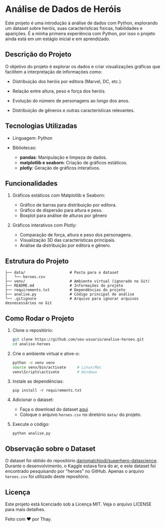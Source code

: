 # Análise de Dados de Heróis

Este projeto é uma introdução à análise de dados com Python, explorando um dataset sobre heróis, suas características físicas, habilidades e aparições. É a minha primeira experiência com Python, por isso o projeto ainda está em um estágio inicial e em aprendizado.

## Descrição do Projeto

O objetivo do projeto é explorar os dados e criar visualizações gráficas que facilitem a interpretação de informações como:

* Distribuição dos heróis por editora (Marvel, DC, etc.).

* Relação entre altura, peso e força dos heróis.

* Evolução do número de personagens ao longo dos anos.

* Distribuição de gêneros e outras características relevantes.

## Tecnologias Utilizadas

* Linguagem: Python

* Bibliotecas:
   -  **pandas**: Manipulação e limpeza de dados.
   - **matplotlib e seaborn**: Criação de gráficos estáticos.
   - **plotly**: Geração de gráficos interativos.

## Funcionalidades

1. Gráficos estáticos com Matplotlib e Seaborn:
   - Gráfico de barras para distribuição por editora.
   - Gráfico de dispersão para altura e peso.
   - Boxplot para análise de alturas por gênero

2. Gráficos interativos com Plotly:
   - Comparação de força, altura e peso dos personagens.
   - Visualização 3D das características principais.
   - Análise da distribuição por editora e gênero.

## Estrutura do Projeto

```analise-heroes/
├── data/                    # Pasta para o dataset
│   └── heroes.csv
├── venv/                    # Ambiente virtual (ignorado no Git)
├── README.md                # Informações do projeto
├── requirements.txt         # Dependências do projeto
├── analise.py               # Código principal de análise
└── .gitignore               # Arquivo para ignorar arquivos desnecessários no Git
```

## Como Rodar o Projeto

1. Clone o repositório:
   ```bash
   git clone https://github.com/seu-usuario/analise-heroes.git
   cd analise-heroes
   ```

2. Crie o ambiente virtual e ative-o:
   ```bash
   python -m venv venv
   source venv/bin/activate     # Linux/Mac
   venv\Scripts\activate        # Windows

3. Instale as dependências:
   ```
   pip install -r requirements.txt
   ```

4. Adicionar o dataset:
   - Faça o download do dataset <a href="https://github.com/dariomalchiodi/superhero-datascience/blob/master/content/data/heroes.csv" target="_blank">aqui</a>
   - Coloque o arquivo `heroes.csv` no diretório `data/` do projeto.

5. Execute o código:
   ```
   python analise.py
   ```

## Observação sobre o Dataset
O dataset foi obtido do repositório <a href="https://github.com/dariomalchiodi/superhero-datascience" target="_blank">dariomalchiodi/superhero-datascience</a>. Durante o desenvolvimento, o Kaggle estava fora do ar, e este dataset foi encontrado pesquisando por "heroes" no GitHub. Apenas o arquivo ```heroes.csv``` foi utilizado deste repositório.


## Licença

Este projeto está licenciado sob a Licença MIT. Veja o arquivo LICENSE para mais detalhes.

Feito com ❤️ por Thay.
